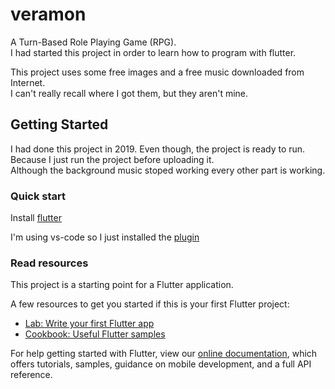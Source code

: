 # veramon

A Turn-Based Role Playing Game (RPG).  
I had started this project in order to learn how to program with flutter.  

This project uses some free images and a free music downloaded from Internet.  
I can't really recall where I got them, but they aren't mine.

## Getting Started

I had done this project in 2019. Even though, the project is ready to run. Because I just run the project before uploading it.  
Although the background music stoped working every other part is working. 

### Quick start

Install [flutter](https://flutter.dev/docs/get-started/install)

I'm using vs-code so I just installed the [plugin](https://flutter.dev/docs/development/tools/vs-code)

### Read resources

This project is a starting point for a Flutter application.

A few resources to get you started if this is your first Flutter project:

- [Lab: Write your first Flutter app](https://flutter.dev/docs/get-started/codelab)
- [Cookbook: Useful Flutter samples](https://flutter.dev/docs/cookbook)

For help getting started with Flutter, view our 
[online documentation](https://flutter.dev/docs), which offers tutorials, 
samples, guidance on mobile development, and a full API reference.
